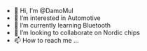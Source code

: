 - 👋 Hi, I’m @DamoMul
- 👀 I’m interested in Automotive
- 🌱 I’m currently learning Bluetooth
- 💞️ I’m looking to collaborate on Nordic chips
- 📫 How to reach me ...

<!---
DamoMul/DamoMul is a ✨ special ✨ repository because its `README.md` (this file) appears on your GitHub profile.
You can click the Preview link to take a look at your changes.
--->
